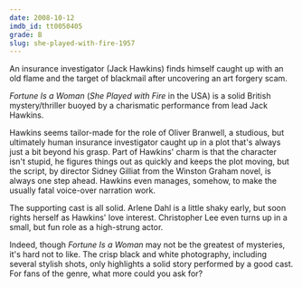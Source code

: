 ```yaml
---
date: 2008-10-12
imdb_id: tt0050405
grade: B
slug: she-played-with-fire-1957
---
```


An insurance investigator (Jack Hawkins) finds himself caught up with an old flame and the target of blackmail after uncovering an art forgery scam.

_Fortune Is a Woman_ (_She Played with Fire_ in the USA) is a solid British mystery/thriller buoyed by a charismatic performance from lead Jack Hawkins.

Hawkins seems tailor-made for the role of Oliver Branwell, a studious, but ultimately human insurance investigator caught up in a plot that's always just a bit beyond his grasp. Part of Hawkins' charm is that the character isn't stupid, he figures things out as quickly and keeps the plot moving, but the script, by director Sidney Gilliat from the Winston Graham novel, is always one step ahead. Hawkins even manages, somehow, to make the usually fatal voice-over narration work.

The supporting cast is all solid. Arlene Dahl is a little shaky early, but soon rights herself as Hawkins' love interest. Christopher Lee even turns up in a small, but fun role as a high-strung actor.

Indeed, though _Fortune Is a Woman_ may not be the greatest of mysteries, it's hard not to like. The crisp black and white photography, including several stylish shots, only highlights a solid story performed by a good cast. For fans of the genre, what more could you ask for?
